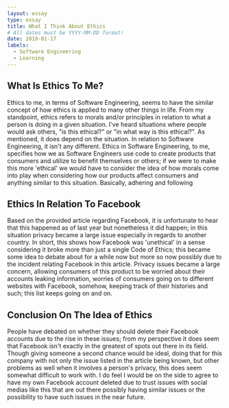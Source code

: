 ```yaml
---
layout: essay
type: essay
title: What I Think About Ethics
# All dates must be YYYY-MM-DD format!
date: 2019-01-17
labels:
  - Software Engineering
  - Learning
---
```

## What Is Ethics To Me?
Ethics to me, in terms of Software Engineering, seems to have the similar concept of how ethics is applied to many other things in life. From my standpoint, ethics refers to morals and/or principles in relation to what a person is doing in a given situation. I've heard situations where people would ask others, "is this ethical?" or "in what way is this ethical?". As mentioned, it does depend on the situation. In relation to Software Engineering, it isn't any different. Ethics in Software Engineering, to me, specifies how we as Software Engineers use code to create products that consumers and utilize to benefit themselves or others; if we were to make this more 'ethical' we would have to consider the idea of how morals come into play when considering how our products affect consumers and anything similar to this situation. Basically, adhering and following 

## Ethics In Relation To Facebook
Based on the provided article regarding Facebook, it is unfortunate to hear that this happened as of last year but nonetheless it did happen; in this situation privacy became a large issue especially in regards to another country. In short, this shows how Facebook was 'unethical' in a sense considering it broke more than just a single Code of Ethics; this became some idea to debate about for a while now but more so now possibly due to the incident relating Facebook in this article. Privacy issues became a large concern, allowing consumers of this product to be worried about their accounts leaking information, worries of consumers going on to different websites with Facebook, somehow, keeping track of their histories and such; this list keeps going on and on. 

## Conclusion On The Idea of Ethics
People have debated on whether they should delete their Facebook accounts due to the rise in these issues; from my perspective it does seem that Facebook isn't exactly in the greatest of spots out there in its field. Though giving someone a second chance would be ideal, doing that for this company with not only the issue listed in the article being known, but other problems as well when it involves a person's privacy, this does seem somewhat difficult to work with. I do feel I would be on the side to agree to have my own Facebook account deleted due to trust issues with social medias like this that are out there possibly having similar issues or the possibility to have such issues in the near future. 
